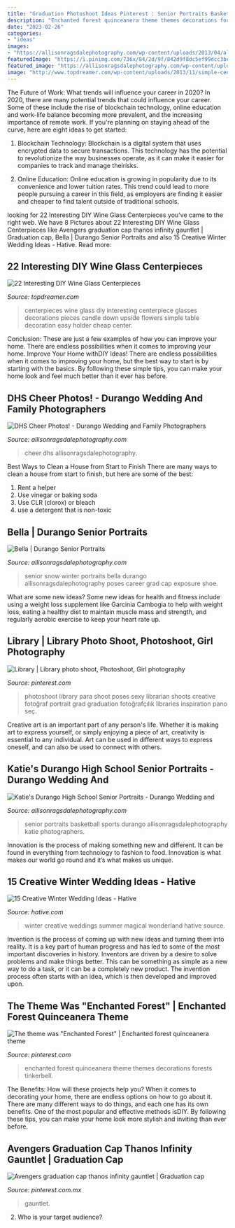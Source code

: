 ```yaml
---
title: "Graduation Photoshoot Ideas Pinterest : Senior Portraits Basketball Sports Durango Allisonragsdalephotography Katie Photographers"
description: "Enchanted forest quinceanera theme themes decorations forests tinkerbell"
date: "2023-02-26"
categories:
- "ideas"
images:
- "https://allisonragsdalephotography.com/wp-content/uploads/2013/04/allisonragsdalephotography-7134-681x1024.jpg"
featuredImage: "https://i.pinimg.com/736x/84/2d/9f/842d9f8dc5ef99dcc3bcd97bc6c7c470--enchanted-forest-party-quinceanera-themes.jpg"
featured_image: "https://allisonragsdalephotography.com/wp-content/uploads/2014/12/DSC5193.jpg"
image: "http://www.topdreamer.com/wp-content/uploads/2013/11/simple-centerpieces-634x954.jpg"
---
```



The Future of Work: What trends will influence your career in 2020?
In 2020, there are many potential trends that could influence your career. Some of these include the rise of blockchain technology, online education and work-life balance becoming more prevalent, and the increasing importance of remote work. If you're planning on staying ahead of the curve, here are eight ideas to get started:
1. Blockchain Technology: Blockchain is a digital system that uses encrypted data to secure transactions. This technology has the potential to revolutionize the way businesses operate, as it can make it easier for companies to track and manage theirisks.

2. Online Education: Online education is growing in popularity due to its convenience and lower tuition rates. This trend could lead to more people pursuing a career in this field, as employers are finding it easier and cheaper to find talent outside of traditional schools.


	

		
looking for 22 Interesting DIY Wine Glass Centerpieces you've came to the right web. We have 8 Pictures about 22 Interesting DIY Wine Glass Centerpieces like Avengers graduation cap thanos infinity gauntlet | Graduation cap, Bella | Durango Senior Portraits and also 15 Creative Winter Wedding Ideas - Hative. Read more:
		
    
## 22 Interesting DIY Wine Glass Centerpieces

<img loading=lazy src="http://www.topdreamer.com/wp-content/uploads/2013/11/simple-centerpieces-634x954.jpg" onerror="this.onerror=null;this.src='https://tse1.mm.bing.net/th?id=OIP.CG8teI4uCj96gRXf5JBSwQHaLJ&amp;pid=15.1';" alt="22 Interesting DIY Wine Glass Centerpieces">

_Source: topdreamer.com_

>centerpieces wine glass diy interesting centerpiece glasses decorations pieces candle down upside flowers simple table decoration easy holder cheap center. 

	

Conclusion: These are just a few examples of how you can improve your home. There are endless possibilities when it comes to improving your home.
Improve Your Home withDIY Ideas!
There are endless possibilities when it comes to improving your home, but the best way to start is by starting with the basics. By following these simple tips, you can make your home look and feel much better than it ever has before.

    
## DHS Cheer Photos! - Durango Wedding And Family Photographers

<img loading=lazy src="https://allisonragsdalephotography.com/wp-content/uploads/2015/03/DSC3678-1024x731.jpg" onerror="this.onerror=null;this.src='https://tse2.mm.bing.net/th?id=OIP.hyphIzAffshCPQWjTI1UbwHaFS&amp;pid=15.1';" alt="DHS Cheer Photos! - Durango Wedding and Family Photographers">

_Source: allisonragsdalephotography.com_

>cheer dhs allisonragsdalephotography. 

	

Best Ways to Clean a House from Start to Finish
There are many ways to clean a house from start to finish, but here are some of the best: 
1. Rent a helper 
2. Use vinegar or baking soda 
3. Use CLR (clorox) or bleach 
4. use a detergent that is non-toxic 

    
## Bella | Durango Senior Portraits

<img loading=lazy src="https://allisonragsdalephotography.com/wp-content/uploads/2013/04/allisonragsdalephotography-7134-681x1024.jpg" onerror="this.onerror=null;this.src='https://tse2.mm.bing.net/th?id=OIP.hDAHSph6dHSrX86xzig0EAHaLI&amp;pid=15.1';" alt="Bella | Durango Senior Portraits">

_Source: allisonragsdalephotography.com_

>senior snow winter portraits bella durango allisonragsdalephotography poses career grad cap exposure shoe. 

	

What are some new ideas?
Some new ideas for health and fitness include using a weight loss supplement like Garcinia Cambogia to help with weight loss, eating a healthy diet to maintain muscle mass and strength, and regularly aerobic exercise to keep your heart rate up.

    
## Library | Library Photo Shoot, Photoshoot, Girl Photography

<img loading=lazy src="https://i.pinimg.com/736x/6f/dd/cb/6fddcb01b74471ec8243ece91014512f--graduation-photos-libraries.jpg" onerror="this.onerror=null;this.src='https://tse1.mm.bing.net/th?id=OIP.Yp_JK76nxqVON02nR2VlUgHaLH&amp;pid=15.1';" alt="Library | Library photo shoot, Photoshoot, Girl photography">

_Source: pinterest.com_

>photoshoot library para shoot poses sexy librarian shoots creative fotoğraf portrait grad graduation fotoğrafçılık libraries inspiration pano seç. 

	

Creative art is an important part of any person's life. Whether it is making art to express yourself, or simply enjoying a piece of art, creativity is essential to any individual. Art can be used in different ways to express oneself, and can also be used to connect with others.

    
## Katie&#039;s Durango High School Senior Portraits - Durango Wedding And

<img loading=lazy src="https://allisonragsdalephotography.com/wp-content/uploads/2014/12/DSC5193.jpg" onerror="this.onerror=null;this.src='https://tse4.mm.bing.net/th?id=OIP.D9fqdeHpABCHZPaDN9Df3wHaLI&amp;pid=15.1';" alt="Katie&#039;s Durango High School Senior Portraits - Durango Wedding and">

_Source: allisonragsdalephotography.com_

>senior portraits basketball sports durango allisonragsdalephotography katie photographers. 

	

Innovation is the process of making something new and different. It can be found in everything from technology to fashion to food. Innovation is what makes our world go round and it’s what makes us unique.

    
## 15 Creative Winter Wedding Ideas - Hative

<img loading=lazy src="https://hative.com/wp-content/uploads/2014/11/winter-wedding-ideas/3-creative-winter-wedding-ideas.jpg" onerror="this.onerror=null;this.src='https://tse3.mm.bing.net/th?id=OIP.DbMGoGUX-h8yTCMJ_SwoiwHaLH&amp;pid=15.1';" alt="15 Creative Winter Wedding Ideas - Hative">

_Source: hative.com_

>winter creative weddings summer magical wonderland hative source. 

	

Invention is the process of coming up with new ideas and turning them into reality. It is a key part of human progress and has led to some of the most important discoveries in history. Inventors are driven by a desire to solve problems and make things better. This can be something as simple as a new way to do a task, or it can be a completely new product. The invention process often starts with an idea, which is then developed and improved upon.

    
## The Theme Was &quot;Enchanted Forest&quot; | Enchanted Forest Quinceanera Theme

<img loading=lazy src="https://i.pinimg.com/736x/84/2d/9f/842d9f8dc5ef99dcc3bcd97bc6c7c470--enchanted-forest-party-quinceanera-themes.jpg" onerror="this.onerror=null;this.src='https://tse1.mm.bing.net/th?id=OIP.ehNm5bZHi-2x9XWOdCfqvgHaLH&amp;pid=15.1';" alt="The theme was &quot;Enchanted Forest&quot; | Enchanted forest quinceanera theme">

_Source: pinterest.com_

>enchanted forest quinceanera theme themes decorations forests tinkerbell. 

	

The Benefits: How will these projects help you?
When it comes to decorating your home, there are endless options on how to go about it. There are many different ways to do things, and each one has its own benefits. One of the most popular and effective methods isDIY. By following these tips, you can make your home look more stylish and inviting than ever before.

    
## Avengers Graduation Cap Thanos Infinity Gauntlet | Graduation Cap

<img loading=lazy src="https://i.pinimg.com/736x/05/2a/46/052a468cbaa93f260ee7b33b7f4ca856.jpg" onerror="this.onerror=null;this.src='https://tse4.mm.bing.net/th?id=OIP.EWIwHH7LSdj1WdOqjPLgzAHaJ3&amp;pid=15.1';" alt="Avengers graduation cap thanos infinity gauntlet | Graduation cap">

_Source: pinterest.com.mx_

>gauntlet. 

	

2. Who is your target audience?

